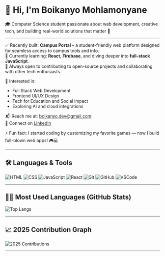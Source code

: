 # 👋 Hi, I'm Boikanyo Mohlamonyane

🎓 Computer Science student passionate about web development, creative tech, and building real-world solutions that matter 🚀

---

✅ Recently built: **Campus Portal** – a student-friendly web platform designed for seamless access to campus tools and info.  
🧠 Currently learning: **React**, **Firebase**, and diving deeper into **full-stack JavaScript**.  
🌟 Always open to contributing to open-source projects and collaborating with other tech enthusiasts.  

💼 Interested in:  
- Full Stack Web Development  
- Frontend UI/UX Design  
- Tech for Education and Social Impact  
- Exploring AI and cloud integrations  

📬 Reach me at: [boikanyo.dev@gmail.com](mailto:boikanyo.dev@gmail.com)  
🔗 Connect on [LinkedIn](https://www.linkedin.com/in/boikanyo-mohlamonyane)  

⚡ Fun fact: I started coding by customizing my favorite games — now I build full-blown web apps! 🎮💻  

---

## 🛠️ Languages & Tools
![HTML](https://img.shields.io/badge/HTML5-E34F26?style=for-the-badge&logo=html5&logoColor=white)
![CSS](https://img.shields.io/badge/CSS3-1572B6?style=for-the-badge&logo=css3&logoColor=white)
![JavaScript](https://img.shields.io/badge/JavaScript-F7DF1E?style=for-the-badge&logo=javascript&logoColor=black)
![React](https://img.shields.io/badge/React-20232A?style=for-the-badge&logo=react&logoColor=61DAFB)
![Git](https://img.shields.io/badge/Git-F05032?style=for-the-badge&logo=git&logoColor=white)
![GitHub](https://img.shields.io/badge/GitHub-181717?style=for-the-badge&logo=github&logoColor=white)
![VSCode](https://img.shields.io/badge/VS_Code-007ACC?style=for-the-badge&logo=visual-studio-code&logoColor=white)

---

## 🧑‍💻 Most Used Languages (GitHub Stats)
![Top Langs](https://github-readme-stats.vercel.app/api/top-langs/?username=Boikanyo-Mohlamonyane&layout=compact&theme=tokyonight)

---

## 📈 2025 Contribution Graph
![2025 Contributions](https://github-readme-activity-graph.cyclic.app/graph?username=Boikanyo-Mohlamonyane&theme=github-compact&hide_border=true)

---

<!---
Boikanyo-Mohlamonyane/Boikanyo-Mohlamonyane is a ✨ special ✨ repository because its `README.md` (this file) appears on your GitHub profile.
--->
